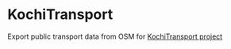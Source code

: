 # KochiTransport 

Export public transport data from OSM for [KochiTransport project](https://wiki.openstreetmap.org/wiki/India/Transport/Kochi)
